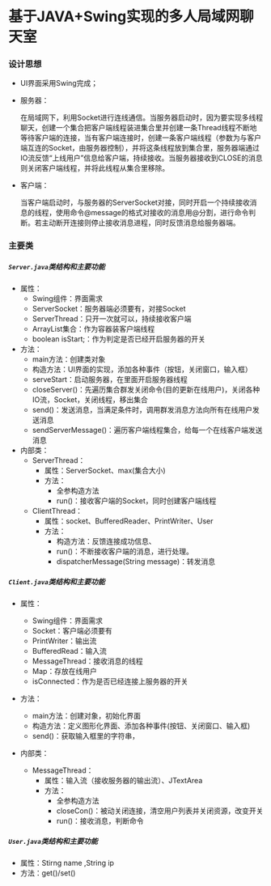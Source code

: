 # 基于JAVA+Swing实现的多人局域网聊天室

### 设计思想

- UI界面采用Swing完成；

- 服务器：

  ​		在局域网下，利用Socket进行连线通信。当服务器启动时，因为要实现多线程聊天，创建一个集合把客户端线程装进集合里并创建一条Thread线程不断地等待客户端的连接，当有客户端连接时，创建一条客户端线程（参数为与客户端互连的Socket，由服务器控制），并将这条线程放到集合里，服务器端通过IO流反馈“上线用户”信息给客户端，持续接收。当服务器接收到CLOSE的消息则关闭客户端线程，并将此线程从集合里移除。

- 客户端：

  ​		当客户端启动时，与服务器的ServerSocket对接，同时开启一个持续接收消息的线程，使用命令@message的格式对接收的消息用@分割，进行命令判断。若主动断开连接则停止接收消息进程，同时反馈消息给服务器端。

### 主要类

##### `Server.java`类结构和主要功能

- 属性：
  - Swing组件：界面需求
  - ServerSocket：服务器端必须要有，对接Socket
  - ServerThread：只开一次就可以，持续接收客户端
  - ArrayList集合：作为容器装客户端线程
  - boolean isStart;：作为判定是否已经开启服务器的开关
- 方法：
  - main方法：创建类对象
  - 构造方法：UI界面的实现，添加各种事件（按钮，关闭窗口，输入框）
  - serveStart：启动服务器，在里面开启服务器线程
  - closeServer()：先遍历集合群发关闭命令(目的更新在线用户)，关闭各种IO流，Socket，关闭线程，移出集合
  - send()：发送消息，当满足条件时，调用群发消息方法向所有在线用户发送消息
  - sendServerMessage()：遍历客户端线程集合，给每一个在线客户端发送消息
- 内部类：
  - ServerThread：
    - 属性：ServerSocket、max(集合大小)
    - 方法：
      - 全参构造方法
      - run()：接收客户端的Socket，同时创建客户端线程
  - ClientThread：
    - 属性：socket、BufferedReader、PrintWriter、User
    - 方法：
      - 构造方法：反馈连接成功信息、
      - run()：不断接收客户端的消息，进行处理。
      - dispatcherMessage(String message)：转发消息

##### `Client.java`类结构和主要功能

- 属性：

  - Swing组件：界面需求
  - Socket：客户端必须要有
  - PrintWriter：输出流
  - BufferedRead：输入流
  - MessageThread：接收消息的线程
  - Map：存放在线用户	
  - isConnected：作为是否已经连接上服务器的开关

- 方法：

  - main方法：创建对象，初始化界面
  - 构造方法：定义图形化界面、添加各种事件(按钮、关闭窗口、输入框)
  - send()：获取输入框里的字符串，

- 内部类：
    - MessageThread：
        - 属性：输入流（接收服务器的输出流）、JTextArea
        - 方法：
          - 全参构造方法
          - closeCon()：被动关闭连接，清空用户列表并关闭资源，改变开关
          - run()：接收消息，判断命令

##### `User.java`类结构和主要功能

- 属性：Stirng name ,String ip
- 方法：get()/set()

##### 
  

